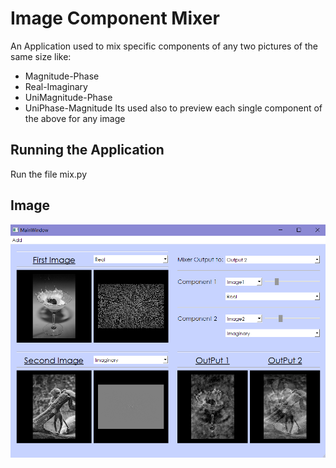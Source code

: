 # Image Component Mixer
An Application used to mix specific components of any two pictures of the same size like:
* Magnitude-Phase
* Real-Imaginary
* UniMagnitude-Phase
* UniPhase-Magnitude
Its used also to preview each single component of the above for any image
## Running the Application
Run the file mix.py
## Image
![picture alt](ImageMIX.PNG)
